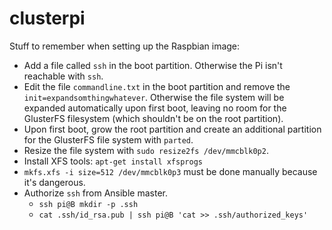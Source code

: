 # clusterpi

Stuff to remember when setting up the Raspbian image:

* Add a file called `ssh` in the boot partition. Otherwise the Pi isn't reachable with `ssh`.
* Edit the file `commandline.txt` in the boot partition and remove the `init=expandsomthingwhatever`. Otherwise the file system will be expanded automatically upon first boot, leaving no room for the GlusterFS filesystem (which shouldn't be on the root partition).
* Upon first boot, grow the root partition and create an additional partition for the GlusterFS file system with `parted`.
* Resize the file system with `sudo resize2fs /dev/mmcblk0p2`.
* Install XFS tools: `apt-get install xfsprogs`
* `mkfs.xfs -i size=512 /dev/mmcblk0p3` must be done manually because it's dangerous.
* Authorize `ssh` from Ansible master.
  * `ssh pi@B mkdir -p .ssh`
  * `cat .ssh/id_rsa.pub | ssh pi@B 'cat >> .ssh/authorized_keys'`
